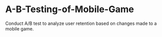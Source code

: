 # A-B-Testing-of-Mobile-Game
 Conduct A/B test to analyze user retention based on changes made to a mobile game.
